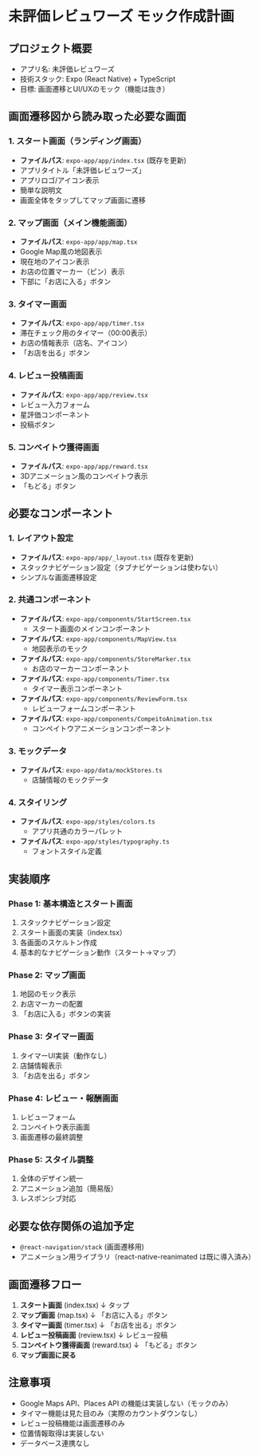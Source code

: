 # 未評価レビュワーズ モック作成計画

## プロジェクト概要
- アプリ名: 未評価レビュワーズ
- 技術スタック: Expo (React Native) + TypeScript
- 目標: 画面遷移とUI/UXのモック（機能は抜き）

## 画面遷移図から読み取った必要な画面

### 1. スタート画面（ランディング画面）
- **ファイルパス**: `expo-app/app/index.tsx` (既存を更新)
- アプリタイトル「未評価レビュワーズ」
- アプリロゴ/アイコン表示
- 簡単な説明文
- 画面全体をタップしてマップ画面に遷移

### 2. マップ画面（メイン機能画面）
- **ファイルパス**: `expo-app/app/map.tsx`
- Google Map風の地図表示
- 現在地のアイコン表示
- お店の位置マーカー（ピン）表示
- 下部に「お店に入る」ボタン

### 3. タイマー画面
- **ファイルパス**: `expo-app/app/timer.tsx`
- 滞在チェック用のタイマー（00:00表示）
- お店の情報表示（店名、アイコン）
- 「お店を出る」ボタン

### 4. レビュー投稿画面
- **ファイルパス**: `expo-app/app/review.tsx`
- レビュー入力フォーム
- 星評価コンポーネント
- 投稿ボタン

### 5. コンペイトウ獲得画面
- **ファイルパス**: `expo-app/app/reward.tsx`
- 3Dアニメーション風のコンペイトウ表示
- 「もどる」ボタン

## 必要なコンポーネント

### 1. レイアウト設定
- **ファイルパス**: `expo-app/app/_layout.tsx` (既存を更新)
- スタックナビゲーション設定（タブナビゲーションは使わない）
- シンプルな画面遷移設定

### 2. 共通コンポーネント
- **ファイルパス**: `expo-app/components/StartScreen.tsx`
  - スタート画面のメインコンポーネント
- **ファイルパス**: `expo-app/components/MapView.tsx`
  - 地図表示のモック
- **ファイルパス**: `expo-app/components/StoreMarker.tsx`
  - お店のマーカーコンポーネント
- **ファイルパス**: `expo-app/components/Timer.tsx`
  - タイマー表示コンポーネント
- **ファイルパス**: `expo-app/components/ReviewForm.tsx`
  - レビューフォームコンポーネント
- **ファイルパス**: `expo-app/components/CompeitoAnimation.tsx`
  - コンペイトウアニメーションコンポーネント

### 3. モックデータ
- **ファイルパス**: `expo-app/data/mockStores.ts`
  - 店舗情報のモックデータ

### 4. スタイリング
- **ファイルパス**: `expo-app/styles/colors.ts`
  - アプリ共通のカラーパレット
- **ファイルパス**: `expo-app/styles/typography.ts`
  - フォントスタイル定義

## 実装順序

### Phase 1: 基本構造とスタート画面
1. スタックナビゲーション設定
2. スタート画面の実装（index.tsx）
3. 各画面のスケルトン作成
4. 基本的なナビゲーション動作（スタート→マップ）

### Phase 2: マップ画面
1. 地図のモック表示
2. お店マーカーの配置
3. 「お店に入る」ボタンの実装

### Phase 3: タイマー画面
1. タイマーUI実装（動作なし）
2. 店舗情報表示
3. 「お店を出る」ボタン

### Phase 4: レビュー・報酬画面
1. レビューフォーム
2. コンペイトウ表示画面
3. 画面遷移の最終調整

### Phase 5: スタイル調整
1. 全体のデザイン統一
2. アニメーション追加（簡易版）
3. レスポンシブ対応

## 必要な依存関係の追加予定
- `@react-navigation/stack` (画面遷移用)
- アニメーション用ライブラリ（react-native-reanimated は既に導入済み）

## 画面遷移フロー
1. **スタート画面** (index.tsx)
   ↓ タップ
2. **マップ画面** (map.tsx) 
   ↓ 「お店に入る」ボタン
3. **タイマー画面** (timer.tsx)
   ↓ 「お店を出る」ボタン  
4. **レビュー投稿画面** (review.tsx)
   ↓ レビュー投稿
5. **コンペイトウ獲得画面** (reward.tsx)
   ↓ 「もどる」ボタン
6. **マップ画面に戻る**

## 注意事項
- Google Maps API、Places API の機能は実装しない（モックのみ）
- タイマー機能は見た目のみ（実際のカウントダウンなし）
- レビュー投稿機能は画面遷移のみ
- 位置情報取得は実装しない
- データベース連携なし